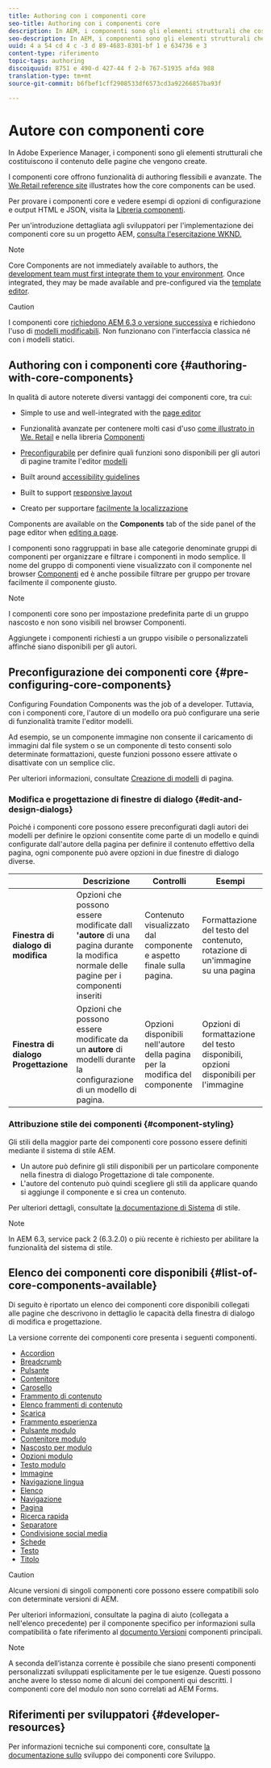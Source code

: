 ```yaml
---
title: Authoring con i componenti core
seo-title: Authoring con i componenti core
description: In AEM, i componenti sono gli elementi strutturali che costituiscono il contenuto delle pagine create - Componenti core offrono funzionalità di authoring flessibili e ricche di funzionalità.
seo-description: In AEM, i componenti sono gli elementi strutturali che costituiscono il contenuto delle pagine create - Componenti core offrono funzionalità di authoring flessibili e ricche di funzionalità.
uuid: 4 a 54 cd 4 c -3 d 89-4683-8301-bf 1 e 634736 e 3
content-type: riferimento
topic-tags: authoring
discoiquuid: 8751 e 490-d 427-44 f 2-b 767-51935 afda 988
translation-type: tm+mt
source-git-commit: b6fbef1cff2908533df6573cd3a92266857ba93f

---
```



# Autore con componenti core

In Adobe Experience Manager, i componenti sono gli elementi strutturali che costituiscono il contenuto delle pagine che vengono create.

I componenti core offrono funzionalità di authoring flessibili e avanzate. The [We.Retail reference site](https://helpx.adobe.com/experience-manager/6-5/sites/developing/using/we-retail.html) illustrates how the core components can be used.

Per provare i componenti core e vedere esempi di opzioni di configurazione e output HTML e JSON, visita la [Libreria componenti](http://opensource.adobe.com/aem-core-wcm-components/library/content-fragment.html).

Per un'introduzione dettagliata agli sviluppatori per l'implementazione dei componenti core su un progetto AEM, [consulta l'esercitazione WKND.](https://helpx.adobe.com/experience-manager/6-5/sites/developing/using/getting-started.html)

>[!NOTE]
>
>Core Components are not immediately available to authors, the [development team must first integrate them to your environment](using.md). Once integrated, they may be made available and pre-configured via the [template editor](https://helpx.adobe.com/experience-manager/6-5/sites/authoring/using/templates.html).

>[!CAUTION]
>
>I componenti core [richiedono AEM 6.3 o versione successiva](versions.md) e richiedono l'uso di [modelli modificabili](https://helpx.adobe.com/experience-manager/6-5/sites/authoring/using/templates.html). Non funzionano con l'interfaccia classica né con i modelli statici.

## Authoring con i componenti core {#authoring-with-core-components}

In qualità di autore noterete diversi vantaggi dei componenti core, tra cui:

* Simple to use and well-integrated with the [page editor](https://helpx.adobe.com/experience-manager/6-5/sites/authoring/using/editing-content.html)

* Funzionalità avanzate per contenere molti casi d'uso [come illustrato in We. Retail](https://helpx.adobe.com/experience-manager/6-5/sites/developing/using/we-retail.html) e nella libreria [Componenti](http://opensource.adobe.com/aem-core-wcm-components/library/content-fragment.html)

* [Preconfigurabile](#pre-configuring-core-components) per definire quali funzioni sono disponibili per gli autori di pagine tramite l'editor [modelli](https://helpx.adobe.com/experience-manager/6-5/sites/authoring/using/templates.html)

* Built around [accessibility guidelines](https://helpx.adobe.com/experience-manager/6-5/managing/using/web-accessibility.html)

* Built to support [responsive layout](https://helpx.adobe.com/experience-manager/6-5/sites/authoring/using/responsive-layout.html)

* Creato per supportare [facilmente la localizzazione](localization.md)

Components are available on the **Components** tab of the side panel of the page editor when [editing a page](https://helpx.adobe.com/experience-manager/6-5/sites/authoring/using/editing-content.html).

I componenti sono raggruppati in base alle categorie denominate gruppi di componenti per organizzare e filtrare i componenti in modo semplice. Il nome del gruppo di componenti viene visualizzato con il componente nel browser [Componenti](https://helpx.adobe.com/experience-manager/6-5/sites/authoring/using/editing-content.html) ed è anche possibile filtrare per gruppo per trovare facilmente il componente giusto.

>[!NOTE]
>
>I componenti core sono per impostazione predefinita parte di un gruppo nascosto e non sono visibili nel browser Componenti.
>
>Aggiungete i componenti richiesti a un gruppo visibile o personalizzateli affinché siano disponibili per gli autori.

## Preconfigurazione dei componenti core {#pre-configuring-core-components}

Configuring Foundation Components was the job of a developer. Tuttavia, con i componenti core, l'autore di un modello ora può configurare una serie di funzionalità tramite l'editor modelli.

Ad esempio, se un componente immagine non consente il caricamento di immagini dal file system o se un componente di testo consenti solo determinate formattazioni, queste funzioni possono essere attivate o disattivate con un semplice clic.

Per ulteriori informazioni, consultate [Creazione di modelli](https://helpx.adobe.com/experience-manager/6-5/sites/authoring/using/templates.html) di pagina.

### Modifica e progettazione di finestre di dialogo {#edit-and-design-dialogs}

Poiché i componenti core possono essere preconfigurati dagli autori dei modelli per definire le opzioni consentite come parte di un modello e quindi configurate dall'autore della pagina per definire il contenuto effettivo della pagina, ogni componente può avere opzioni in due finestre di dialogo diverse.

|  | Descrizione | Controlli | Esempi |
|--- |--- |--- |--- |
| **Finestra di dialogo di modifica** | Opzioni che possono essere modificate dall **'autore** di una pagina durante la modifica normale delle pagine per i componenti inseriti | Contenuto visualizzato dal componente e aspetto finale sulla pagina. | Formattazione del testo del contenuto, rotazione di un'immagine su una pagina |
| **Finestra di dialogo Progettazione** | Opzioni che possono essere modificate da un **autore** di modelli durante la configurazione di un modello di pagina. | Opzioni disponibili nell'autore della pagina per la modifica del componente | Opzioni di formattazione del testo disponibili, opzioni disponibili per l'immagine |

### Attribuzione stile dei componenti {#component-styling}

Gli stili della maggior parte dei componenti core possono essere definiti mediante il sistema di stile AEM.

* Un autore può definire gli stili disponibili per un particolare componente nella finestra di dialogo Progettazione di tale componente.
* L'autore del contenuto può quindi scegliere gli stili da applicare quando si aggiunge il componente e si crea un contenuto.

Per ulteriori dettagli, consultate [la documentazione di Sistema](https://helpx.adobe.com/experience-manager/6-5/sites/authoring/using/style-system.html) di stile.

>[!NOTE]
>
>In AEM 6.3, service pack 2 (6.3.2.0) o più recente è richiesto per abilitare la funzionalità del sistema di stile.

## Elenco dei componenti core disponibili {#list-of-core-components-available}

Di seguito è riportato un elenco dei componenti core disponibili collegati alle pagine che descrivono in dettaglio le capacità della finestra di dialogo di modifica e progettazione.

La versione corrente dei componenti core presenta i seguenti componenti.

* [Accordion](accordion.md)
* [Breadcrumb](breadcrumb.md)
* [Pulsante](button.md)
* [Contenitore](container.md)
* [Carosello](carousel.md)
* [Frammento di contenuto](content-fragment-component.md)
* [Elenco frammenti di contenuto](content-fragment-list.md)
* [Scarica](download.md)
* [Frammento esperienza](experience-fragment.md)
* [Pulsante modulo](form-button.md)
* [Contenitore modulo](form-container.md)
* [Nascosto per modulo](form-hidden.md)
* [Opzioni modulo](form-options.md)
* [Testo modulo](form-text.md)
* [Immagine](image.md)
* [Navigazione lingua](language-navigation.md)
* [Elenco](list.md)
* [Navigazione](navigation.md)
* [Pagina](page.md)
* [Ricerca rapida](quick-search.md)
* [Separatore](separator.md)
* [Condivisione social media](sharing.md)
* [Schede](tabs.md)
* [Testo](text.md)
* [Titolo](title.md)

>[!CAUTION]
>
>Alcune versioni di singoli componenti core possono essere compatibili solo con determinate versioni di AEM.
>
>Per ulteriori informazioni, consultate la pagina di aiuto (collegata a nell'elenco precedente) per il componente specifico per informazioni sulla compatibilità o fate riferimento al [documento Versioni](versions.md) componenti principali.

>[!NOTE]
>
>A seconda dell’istanza corrente è possibile che siano presenti componenti personalizzati sviluppati esplicitamente per le tue esigenze. Questi possono anche avere lo stesso nome di alcuni dei componenti qui descritti.
>I componenti core del modulo non sono correlati ad AEM Forms.

## Riferimenti per sviluppatori {#developer-resources}

Per informazioni tecniche sui componenti core, consultate [la documentazione sullo](developing.md) sviluppo dei componenti core Sviluppo.
